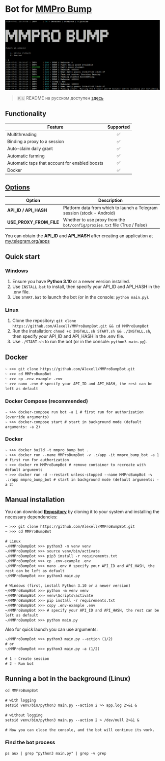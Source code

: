 # Bot for [MMPro Bump](https://alexell.ru/cc/mmpro)

![img1](.github/images/demo.png)

> 🇷🇺 README на русском доступен [здесь](README-RU.md)

## Functionality
| Feature                                                        | Supported  |
|----------------------------------------------------------------|:----------:|
| Multithreading                                                 |     ✅     |
| Binding a proxy to a session                                   |     ✅     |
| Auto-claim daily grant                                         |     ✅     |
| Automatic farming                                              |     ✅     |
| Automatic taps that account for enabled boosts                 |     ✅     |
| Docker                                                         |     ✅     |

## [Options](https://github.com/Alexell/MMProBumpBot/blob/main/.env-example)
| Option                  | Description                                                                   |
|-------------------------|----------------------------------------------------------------------------|
| **API_ID / API_HASH**   | Platform data from which to launch a Telegram session (stock - Android)    |
| **USE_PROXY_FROM_FILE** | Whether to use proxy from the `bot/config/proxies.txt` file (True / False) |

You can obtain the **API_ID** and **API_HASH** after creating an application at [my.telegram.org/apps](https://my.telegram.org/apps)

## Quick start
### Windows
1. Ensure you have **Python 3.10** or a newer version installed.
2. Use `INSTALL.bat` to install, then specify your API_ID and API_HASH in the .env file.
3. Use `START.bat` to launch the bot (or in the console: `python main.py`).

### Linux
1. Clone the repository: `git clone https://github.com/Alexell/MMProBumpBot.git && cd MMProBumpBot`
2. Run the installation: `chmod +x INSTALL.sh START.sh && ./INSTALL.sh`, then specify your API_ID and API_HASH in the .env file.
3. Use `./START.sh` to run the bot (or in the console: `python3 main.py`).

## Docker
```shell
~ >>> git clone https://github.com/Alexell/MMProBumpBot.git
~ >>> cd MMProBumpBot
~ >>> cp .env-example .env
~ >>> nano .env # specify your API_ID and API_HASH, the rest can be left as default
```
### Docker Compose (recommended)
```shell
~ >>> docker-compose run bot -a 1 # first run for authorization (override arguments)
~ >>> docker-compose start # start in background mode (default arguments: -a 2)
```
### Docker
```shell
~ >>> docker build -t mmpro_bump_bot .
~ >>> docker run --name MMProBumpBot -v .:/app -it mmpro_bump_bot -a 1 # first run for authorization
~ >>> docker rm MMProBumpBot # remove container to recreate with default arguments
~ >>> docker run -d --restart unless-stopped --name MMProBumpBot -v .:/app mmpro_bump_bot # start in background mode (default arguments: -a 2)
```

## Manual installation
You can download [**Repository**](https://github.com/Alexell/MMProBumpBot) by cloning it to your system and installing the necessary dependencies:
```shell
~ >>> git clone https://github.com/Alexell/MMProBumpBot.git
~ >>> cd MMProBumpBot

# Linux
~/MMProBumpBot >>> python3 -m venv venv
~/MMProBumpBot >>> source venv/bin/activate
~/MMProBumpBot >>> pip3 install -r requirements.txt
~/MMProBumpBot >>> cp .env-example .env
~/MMProBumpBot >>> nano .env # specify your API_ID and API_HASH, the rest can be left as default
~/MMProBumpBot >>> python3 main.py

# Windows (first, install Python 3.10 or a newer version)
~/MMProBumpBot >>> python -m venv venv
~/MMProBumpBot >>> venv\Scripts\activate
~/MMProBumpBot >>> pip install -r requirements.txt
~/MMProBumpBot >>> copy .env-example .env
~/MMProBumpBot >>> # specify your API_ID and API_HASH, the rest can be left as default
~/MMProBumpBot >>> python main.py
```

Also for quick launch you can use arguments:
```shell
~/MMProBumpBot >>> python3 main.py --action (1/2)
# or
~/MMProBumpBot >>> python3 main.py -a (1/2)

# 1 - Create session
# 2 - Run bot
```

## Running a bot in the background (Linux)
```shell
cd MMProBumpBot

# with logging
setsid venv/bin/python3 main.py --action 2 >> app.log 2>&1 &

# without logging
setsid venv/bin/python3 main.py --action 2 > /dev/null 2>&1 &

# Now you can close the console, and the bot will continue its work.
```

### Find the bot process
```shell
ps aux | grep "python3 main.py" | grep -v grep
```